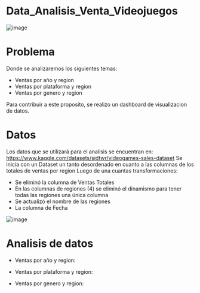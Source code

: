 # Data_Analisis_Venta_Videojuegos
![image](https://user-images.githubusercontent.com/111831946/186101953-e4f8c0f2-3525-4923-a904-7c5043c9611d.png)

# Problema

Donde se analizaremos los siguientes temas:
* Ventas por año y region
* Ventas por plataforma y region
* Ventas por genero y region


Para contribuir a este proposito, se realizo un dashboard de visualizacion de datos.
# Datos
Los datos que se utilizará para el analisis se encuentran en:
https://www.kaggle.com/datasets/sidtwr/videogames-sales-dataset
Se inicia con un Dataset un tanto desordenado en cuanto a las columnas de los totales de ventas por region
Luego de una cuantas transformaciones:

* Se eliminó la columna de Ventas Totales
* En las columnas de regiones (4) se eliminó el dinamismo para tener todas las regiones una única columna
* Se actualizó el nombre de las regiones
* La columna de Fecha

![image](https://user-images.githubusercontent.com/111831946/186102615-fb766444-ef18-4ee6-8c7d-f530608a55e5.png)


# Analisis de datos
* Ventas por año y region:


* Ventas por plataforma y region:



* Ventas por genero y region:

